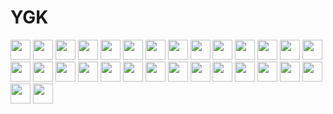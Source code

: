 # YGK
<img height="32" width="32" src="https://cdn.simpleicons.org/react" />
<img height="32" width="32" src="https://cdn.simpleicons.org/typescript/black/white" />
<img height="32" width="32" src="https://cdn.simpleicons.org/dotnet/black/white" />
<img height="32" width="32" src="https://cdn.simpleicons.org/javascript/black/white" />
<img height="32" width="32" src="https://cdn.simpleicons.org/figma/black/white" />
<img height="32" width="32" src="https://cdn.simpleicons.org/npm/black/white" />
<img height="32" width="32" src="https://cdn.simpleicons.org/bun/black/white" />
<img height="32" width="32" src="https://cdn.simpleicons.org/git/black/white" />
<img height="32" width="32" src="https://cdn.simpleicons.org/github/black/white" />
<img height="32" width="32" src="https://cdn.simpleicons.org/gulp/black/white" />
<img height="32" width="32" src="https://cdn.simpleicons.org/vite/black/white" />
<img height="32" width="32" src="https://cdn.simpleicons.org/sass/black/white" />
<img height="32" width="32" src="https://cdn.simpleicons.org/html5/black/white" />
<img height="32" width="32" src="https://cdn.simpleicons.org/css/black/white" />
<img height="32" width="32" src="https://cdn.simpleicons.org/postcss/black/white" />
<img height="32" width="32" src="https://cdn.simpleicons.org/dbeaver/black/white" />
<img height="32" width="32" src="https://cdn.simpleicons.org/mysql/black/white" />
<img height="32" width="32" src="https://cdn.simpleicons.org/postgresql/black/white" />
<img height="32" width="32" src="https://cdn.simpleicons.org/sqlite/black/white" />
<img height="32" width="32" src="https://cdn.simpleicons.org/sqlalchemy/black/white" />
<img height="32" width="32" src="https://cdn.simpleicons.org/pydantic/black/white" />
<img height="32" width="32" src="https://cdn.simpleicons.org/reacthookform/black/white" />
<img height="32" width="32" src="https://cdn.simpleicons.org/reactrouter/black/white" />
<img height="32" width="32" src="https://cdn.simpleicons.org/docker/black/white" />
<img height="32" width="32" src="https://cdn.simpleicons.org/tailwindcss/black/white" />
<img height="32" width="32" src="https://cdn.simpleicons.org/python/black/white" />
<img height="32" width="32" src="https://cdn.simpleicons.org/python/black/white" />
<img height="32" width="32" src="https://cdn.simpleicons.org/python/black/white" />
<img height="32" width="32" src="https://cdn.simpleicons.org/python/black/white" />
<img height="32" width="32" src="https://cdn.simpleicons.org/python/black/white" />
